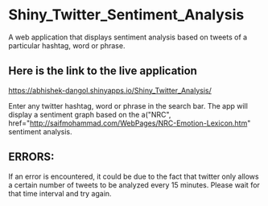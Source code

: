 # Shiny_Twitter_Sentiment_Analysis
A web application that displays sentiment analysis based on tweets of a particular hashtag, word or phrase.
 
## Here is the link to the live application
https://abhishek-dangol.shinyapps.io/Shiny_Twitter_Analysis/

Enter any twitter hashtag, word or phrase in the search bar. The app will display a sentiment graph based on the a("NRC", href="http://saifmohammad.com/WebPages/NRC-Emotion-Lexicon.htm" sentiment analysis.


## ERRORS:
If an error is encountered, it could be due to the fact that twitter only allows a certain number of tweets to be analyzed every 15 minutes. Please wait for that time interval and try again.



